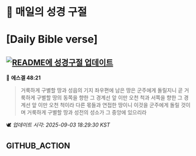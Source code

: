 # 🙏 매일의 성경 구절
# [Daily Bible verse]
## [![README에 성경구절 업데이트](https://github.com/DONGSUKA/first_test/actions/workflows/update-readme-bible.yml/badge.svg)](https://github.com/DONGSUKA/first_test/actions/workflows/update-readme-bible.yml)
<!-- START_BIBLE_VERSE -->
📖 **에스겔 48:21**
> 거룩하게 구별할 땅과 성읍의 기지 좌우편에 남은 땅은 군주에게 돌릴지니 곧 거룩하게 구별할 땅의 동쪽을 향한 그 경계선 앞 이만 오천 척과 서쪽을 향한 그 경계선 앞 이만 오천 척이라 다른 몫들과 연접한 땅이니 이것을 군주에게 돌릴 것이며 거룩하게 구별할 땅과 성전의 성소가 그 중앙에 있으리라

🕊️ _업데이트 시각: 2025-09-03 18:29:30 KST_
  <!-- END_BIBLE_VERSE -->
## GITHUB_ACTION
